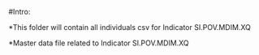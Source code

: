 #Intro:

*This folder will contain all individuals csv for Indicator SI.POV.MDIM.XQ

*Master data file related to Indicator SI.POV.MDIM.XQ
